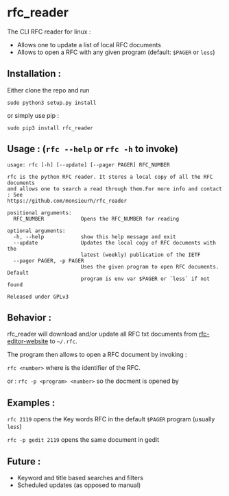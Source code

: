 # rfc_reader
The CLI RFC reader for linux :
- Allows one to update a list of local RFC documents
- Allows to open a RFC with any given program (default: `$PAGER` or `less`)

## Installation :
Either clone the repo and run 
```shell
sudo python3 setup.py install
``` 
or simply use pip :
```shell
sudo pip3 install rfc_reader
```

## Usage : (`rfc --help` or `rfc -h` to invoke)
```shell
usage: rfc [-h] [--update] [--pager PAGER] RFC_NUMBER

rfc is the python RFC reader. It stores a local copy of all the RFC documents
and allows one to search a read through them.For more info and contact : See
https://github.com/monsieurh/rfc_reader

positional arguments:
  RFC_NUMBER            Opens the RFC_NUMBER for reading

optional arguments:
  -h, --help            show this help message and exit
  --update              Updates the local copy of RFC documents with the
                        latest (weekly) publication of the IETF
  --pager PAGER, -p PAGER
                        Uses the given program to open RFC documents. Default
                        program is env var $PAGER or `less` if not found

Released under GPLv3

```

## Behavior :
rfc_reader will download and/or update all RFC txt documents from [rfc-editor-website](https://www.rfc-editor.org/) to `~/.rfc`. 

The program then allows to open a RFC document by invoking :

`rfc <number>` where <number> is the identifier of the RFC.

or :
`rfc -p <program> <number>` so the docment is opened by <program>

## Examples :
`rfc 2119` opens the Key words RFC in the default `$PAGER` program (usually `less`)

`rfc -p gedit 2119` opens the same document in gedit

## Future :
- Keyword and title based searches and filters
- Scheduled updates (as opposed to manual)